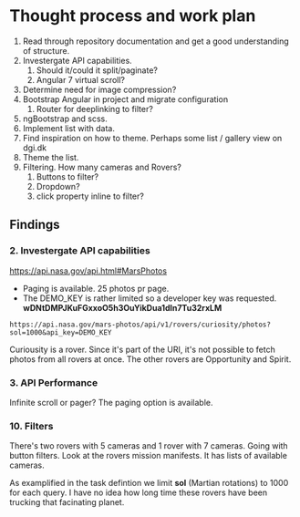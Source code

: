 # Thought process and work plan

1. Read through repository documentation and get a good understanding of structure.
1. Investergate API capabilities.
    1. Should it/could it split/paginate?
    1. Angular 7 virtual scroll?
1. Determine need for image compression?
1. Bootstrap Angular in project and migrate configuration
    1. Router for deeplinking to filter?
1. ngBootstrap and scss.
1. Implement list with data.
1. Find inspiration on how to theme. Perhaps some list / gallery view on dgi.dk
1. Theme the list.
1. Filtering. How many cameras and Rovers?
    1. Buttons to filter?
    1. Dropdown?
    1. click property inline to filter?

## Findings

### 2. Investergate API capabilities

https://api.nasa.gov/api.html#MarsPhotos

* Paging is available. 25 photos pr page.
* The DEMO_KEY is rather limited so a developer key was requested. **wDNtDMPJKuFGxxoO5h3OuYikDua1dIn7Tu32rxLM**

```https://api.nasa.gov/mars-photos/api/v1/rovers/curiosity/photos?sol=1000&api_key=DEMO_KEY``` 

Curiousity is a rover. Since it's part of the URI, it's not possible to fetch photos from all rovers at once. The other rovers are Opportunity and Spirit.

### 3. API Performance
Infinite scroll or pager? The paging option is available. 


### 10. Filters
There's two rovers with 5 cameras and 1 rover with 7 cameras.
Going with button filters.
Look at the rovers mission manifests. It has lists of available cameras.

As examplified in the task defintion we limit __sol__ (Martian rotations) to 1000 for each query. I have no idea how long time these rovers have been trucking that facinating planet.